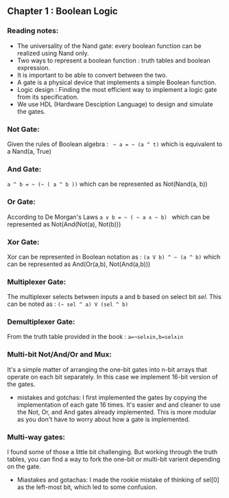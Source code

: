 ## Chapter 1 : Boolean Logic

### Reading notes:
- The universality of the Nand gate: every boolean function can be realized using Nand only.
- Two ways to represent a boolean function : truth tables and boolean expression. 
- It is important to be able to convert between the two.
- A gate is a physical device that implements a simple Boolean function.
- Logic design : Finding the most efficient way to implement a logic gate from its specification. 
- We use HDL (Hardware Desciption Language) to design and simulate the gates.

### Not Gate:

Given the rules of Boolean algebra : ` ~ a = ~ (a ^ t)` which is equivalent to a Nand(a, True)

### And Gate:

`a ^ b = ~ (~ ( a ^ b ))` which can be represented as Not(Nand(a, b))

### Or Gate:

According to De Morgan's Laws `a ∨ b = ~ ( ~ a ∧ ~ b) ` which can be represented as Not(And(Not(a), Not(b)))

### Xor Gate:

Xor can be represented in Boolean notation as : `(a V b) ^ ~ (a ^ b)` which can be represented as And(Or(a,b), Not(And(a,b)))

### Multiplexer Gate:

The multiplexer selects between inputs a and b based on select bit *sel*. This can be noted as : `(~ sel ^ a) V (sel ^ b) `

### Demultiplexer Gate:

From the truth table provided in the book : `a=¬sel∧in,b=sel∧in`

### Multi-bit Not/And/Or and Mux:

It's a simple matter of arranging the one-bit gates into n-bit arrays that operate on each bit separately. In this case we implement 16-bit version of the gates. 
- mistakes and gotchas: I first implemented the gates by copying the implementation of each gate 16 times. It's easier and and cleaner to use the Not, Or, and And gates already implemented. This is more modular as you don't have to worry about how a gate is implemented.

### Multi-way gates:

I found some of those a little bit challenging. But working through the truth tables, you can find a way to fork the one-bit or multi-bit varient depending on the gate.

- Miastakes and gotachas: I made the rookie mistake of thinking of sel[0] as the left-most bit, which led to some confusion.
